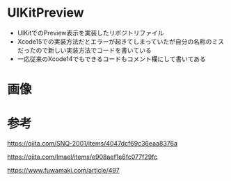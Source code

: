 # UIKitPreview
* UIKitでのPreview表示を実装したリポジトリファイル
* Xcode15での実装方法だとエラーが起きてしまっていたが自分の名称のミスだったので新しい実装方法でコードを書いている
* 一応従来のXcode14でもできるコードもコメント欄にして書いてある

# 画像



# 参考
https://qiita.com/SNQ-2001/items/4047dcf69c36eaa8376a

https://qiita.com/Imael/items/e908aef1e6fc077f29fc

https://www.fuwamaki.com/article/497

